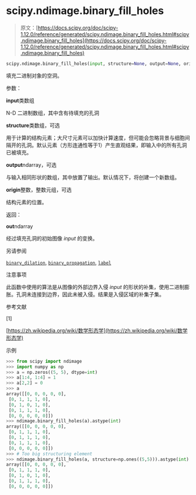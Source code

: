 # scipy.ndimage.binary_fill_holes

> 原文：[https://docs.scipy.org/doc/scipy-1.12.0/reference/generated/scipy.ndimage.binary_fill_holes.html#scipy.ndimage.binary_fill_holes](https://docs.scipy.org/doc/scipy-1.12.0/reference/generated/scipy.ndimage.binary_fill_holes.html#scipy.ndimage.binary_fill_holes)

```py
scipy.ndimage.binary_fill_holes(input, structure=None, output=None, origin=0)
```

填充二进制对象的空洞。

参数：

**input**类数组

N-D 二进制数组，其中含有待填充的孔洞

**structure**类数组，可选

用于计算的结构元素；大尺寸元素可以加快计算速度，但可能会忽略背景与细胞间隔开的孔洞。默认元素（方形连通性等于1）产生直观结果，即输入中的所有孔洞已被填充。

**output**ndarray，可选

与输入相同形状的数组，其中放置了输出。默认情况下，将创建一个新数组。

**origin**整数，整数元组，可选

结构元素的位置。

返回：

**out**ndarray

经过填充孔洞的初始图像 *input* 的变换。

另请参阅

[`binary_dilation`](https://docs.scipy.org/doc/scipy-1.12.0/reference/generated/scipy.ndimage.binary_dilation.html#scipy.ndimage.binary_dilation "scipy.ndimage.binary_dilation"), [`binary_propagation`](https://docs.scipy.org/doc/scipy-1.12.0/reference/generated/scipy.ndimage.binary_propagation.html#scipy.ndimage.binary_propagation "scipy.ndimage.binary_propagation"), [`label`](https://docs.scipy.org/doc/scipy-1.12.0/reference/generated/scipy.ndimage.label.html#scipy.ndimage.label "scipy.ndimage.label")

注意事项

此函数中使用的算法是从图像的外部边界入侵 *input* 的形状的补集，使用二进制膨胀。孔洞未连接到边界，因此未被入侵。结果是入侵区域的补集子集。

参考文献

[1]

[https://zh.wikipedia.org/wiki/数学形态学](https://zh.wikipedia.org/wiki/数学形态学)

示例

```py
>>> from scipy import ndimage
>>> import numpy as np
>>> a = np.zeros((5, 5), dtype=int)
>>> a[1:4, 1:4] = 1
>>> a[2,2] = 0
>>> a
array([[0, 0, 0, 0, 0],
 [0, 1, 1, 1, 0],
 [0, 1, 0, 1, 0],
 [0, 1, 1, 1, 0],
 [0, 0, 0, 0, 0]])
>>> ndimage.binary_fill_holes(a).astype(int)
array([[0, 0, 0, 0, 0],
 [0, 1, 1, 1, 0],
 [0, 1, 1, 1, 0],
 [0, 1, 1, 1, 0],
 [0, 0, 0, 0, 0]])
>>> # Too big structuring element
>>> ndimage.binary_fill_holes(a, structure=np.ones((5,5))).astype(int)
array([[0, 0, 0, 0, 0],
 [0, 1, 1, 1, 0],
 [0, 1, 0, 1, 0],
 [0, 1, 1, 1, 0],
 [0, 0, 0, 0, 0]]) 
```
